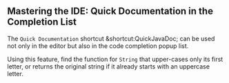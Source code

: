 ## Mastering the IDE: Quick Documentation in the Completion List

The <span class="control">`Quick Documentation`</span> shortcut
<span class="shortcut">&shortcut:QuickJavaDoc;</span>
can be used not only in the editor but also in the code completion popup list.

Using this feature, find the function for `String` that upper-cases only its
first letter, or returns the original string if it already starts with an
uppercase letter.
